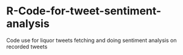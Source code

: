 # R-Code-for-tweet-sentiment-analysis
Code use for liquor tweets fetching and doing sentiment analysis on recorded tweets
